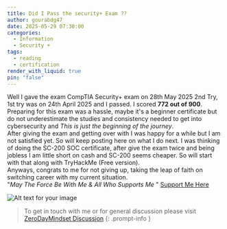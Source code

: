 ```yaml
---
title: Did I Pass the security+ Exam ??
author: gourabdg47
date: 2025-05-29 07:30:00
categories:
  - Information
  - Security +
tags:
  - reading
  - certification
render_with_liquid: true
pin: "false"
---
```


Well I gave the exam CompTIA Security+ exam on 28th May 2025 2nd Try, 1st try was on 24th April 2025 and I passed. I scored **772 out of 900**.
Preparing for this exam was a hassle, maybe it's a beginner certificate but do not underestimate the studies and consistency needed to get into cybersecurity and *This is just the beginning of the journey*. <br>
After giving the exam and getting over with I was happy for a while but I am not satisfied yet. So will keep posting here on what I do next. I was thinking of doing the SC-200 SOC certificate, after give the exam twice and being jobless I am little short on cash and SC-200 seems cheaper. So will start with that along with TryHackMe (Free version). <br>
Anyways, congrats to me for not giving up, taking the leap of faith on switching career with my current situation. <br>
"*May The Force Be With Me & All Who Supports Me* " [Support Me Here](https://buymeacoffee.com/gourabdg)


![Alt text for your image](https://gourabdg47.github.io/assets/images/sec_cert.png "Security+ Certified")



> To get in touch with me or for general discussion please visit [ZeroDayMindset Discussion](https://github.com/orgs/X3N0-G0D/discussions/1) 
{: .prompt-info }